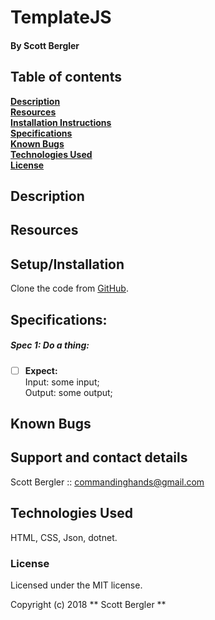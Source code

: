 # TemplateJS

#### By Scott Bergler

## Table of contents

**[Description](#description)**<br>
**[Resources](#resources)**<br>
**[Installation Instructions](#setup/installation)**<br>
**[Specifications](#specifications)**<br>
**[Known Bugs](#known-bugs)**<br>
**[Technologies Used](#technologies-used)**<br>
**[License](#license)**<br>

## Description

## Resources

## Setup/Installation
Clone the code from [GitHub](https://github.com/skillitzimberg/TemplateJS).

## Specifications:
##### Spec 1: Do a thing:
- [ ] **Expect:**  
Input: some input;  
Output: some output;

## Known Bugs

## Support and contact details
Scott Bergler :: commandinghands@gmail.com

## Technologies Used

HTML, CSS, Json, dotnet.

### License

Licensed under the MIT license.

Copyright (c) 2018 ** Scott Bergler **

